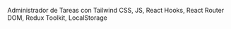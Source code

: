 Administrador de Tareas con Tailwind CSS, JS, React Hooks, React Router DOM, Redux Toolkit, LocalStorage
